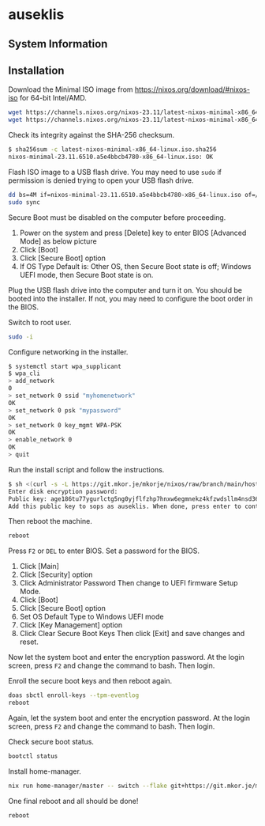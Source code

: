 # auseklis

## System Information

## Installation

Download the Minimal ISO image from <https://nixos.org/download/#nixos-iso> for 64-bit Intel/AMD.

```bash
wget https://channels.nixos.org/nixos-23.11/latest-nixos-minimal-x86_64-linux.iso
wget https://channels.nixos.org/nixos-23.11/latest-nixos-minimal-x86_64-linux.iso.sha256
```

Check its integrity against the SHA-256 checksum.

```bash
$ sha256sum -c latest-nixos-minimal-x86_64-linux.iso.sha256
nixos-minimal-23.11.6510.a5e4bbcb4780-x86_64-linux.iso: OK
```

Flash ISO image to a USB flash drive. You may need to use `sudo` if permission is denied trying to open your USB flash drive.

```bash
dd bs=4M if=nixos-minimal-23.11.6510.a5e4bbcb4780-x86_64-linux.iso of=/dev/USB conv=fsync oflag=direct status=progress
sudo sync
```

Secure Boot must be disabled on the computer before proceeding.

1. Power on the system and press [Delete] key to enter BIOS [Advanced Mode] as below picture
1. Click [Boot]
1. Click [Secure Boot] option
1. If OS Type Default is: Other OS, then Secure Boot state is off; Windows UEFI mode, then Secure Boot state is on.

Plug the USB flash drive into the computer and turn it on. You should be booted into the installer. If not, you may need to configure the boot order in the BIOS.

Switch to root user.

```bash
sudo -i
```

Configure networking in the installer.

```bash
$ systemctl start wpa_supplicant
$ wpa_cli
> add_network
0
> set_network 0 ssid "myhomenetwork"
OK
> set_network 0 psk "mypassword"
OK
> set_network 0 key_mgmt WPA-PSK
OK
> enable_network 0
OK
> quit
```

Run the install script and follow the instructions.

```bash
$ sh <(curl -s -L https://git.mkor.je/mkorje/nixos/raw/branch/main/hosts/auseklis/install.sh)
Enter disk encryption password: 
Public key: age186tu77ygurlctg5ng0yjflfzhp7hnxw6egmnekz4kfzwdsllm4nsd368wu
Add this public key to sops as auseklis. When done, press enter to continue.

```

Then reboot the machine.

```bash
reboot
```

Press `F2` or `DEL` to enter BIOS. Set a password for the BIOS.

1. Click [Main]
1. Click [Security] option
1. Click Administrator Password
   Then change to UEFI firmware Setup Mode.
1. Click [Boot]
1. Click [Secure Boot] option
1. Set OS Default Type to Windows UEFI mode
1. Click [Key Management] option
1. Click Clear Secure Boot Keys
   Then click [Exit] and save changes and reset.

Now let the system boot and enter the encryption password. At the login screen, press `F2` and change the command to bash. Then login.

Enroll the secure boot keys and then reboot again.

```bash
doas sbctl enroll-keys --tpm-eventlog
reboot
```

Again, let the system boot and enter the encryption password. At the login screen, press `F2` and change the command to bash. Then login.

Check secure boot status.

```bash
bootctl status
```

Install home-manager.

```bash
nix run home-manager/master -- switch --flake git+https://git.mkor.je/mkorje/home-manager.git
```

One final reboot and all should be done!

```bash
reboot
```

